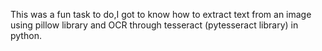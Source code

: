This was a fun task to do,I got to know how to extract text from an image using pillow library and OCR through tesseract (pytesseract library) in python.